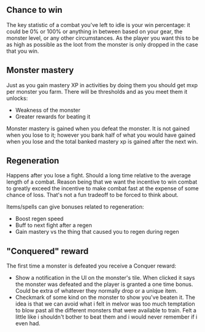 ## Chance to win
The key statistic of a combat you've left to idle is your win percentage: it could be 0% or 100% or anything in between based on your gear, the monster level, or any other circumstances. As the player you want this to be as high as possible as the loot from the monster is only dropped in the case that you win. 

## Monster mastery
Just as you gain mastery XP in activities by doing them you should get mxp per monster you farm. There will be thresholds and as you meet them it unlocks:
* Weakness of the monster
* Greater rewards for beating it

Monster mastery is gained when you defeat the monster. It is not gained when you lose to it; however you bank half of what you would have gained when you lose and the total banked mastery xp is gained after the next win.

## Regeneration
Happens after you lose a fight. Should a long time relative to the average length of a combat. Reason being that we want the incentive to win combat to greatly exceed the incentive to make combat fast at the expense of some chance of loss. That's not a fun tradeoff to be forced to think about.

Items/spells can give bonuses related to regeneration:
- Boost regen speed
- Buff to next fight after a regen
- Gain mastery vs the thing that caused you to regen during regen

## "Conquered" reward
The first time a monster is defeated you receive a Conquer reward:
* Show a notification in the UI on the monster's tile. When clicked it says the monster was defeated and the player is granted a one time bonus. Could be extra of whatever they normally drop or a unique item.
* Checkmark of some kind on the monster to show you've beaten it.
The idea is that we can avoid what i felt in melvor was too much temptation to blow past all the different monsters that were available to train. Felt a little like i shouldn't bother to beat them and i would never remember if i even had.